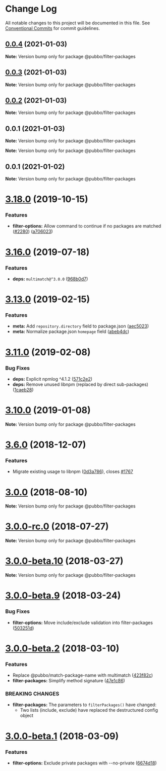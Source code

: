 # Change Log

All notable changes to this project will be documented in this file.
See [Conventional Commits](https://conventionalcommits.org) for commit guidelines.

## [0.0.4](https://github.com/lerna/lerna/compare/v0.0.3...v0.0.4) (2021-01-03)

**Note:** Version bump only for package @pubbo/filter-packages





## [0.0.3](https://github.com/lerna/lerna/compare/v0.0.2...v0.0.3) (2021-01-03)

**Note:** Version bump only for package @pubbo/filter-packages





## [0.0.2](https://github.com/lerna/lerna/compare/v0.0.1...v0.0.2) (2021-01-03)

**Note:** Version bump only for package @pubbo/filter-packages





## 0.0.1 (2021-01-03)

**Note:** Version bump only for package @pubbo/filter-packages







**Note:** Version bump only for package @pubbo/filter-packages





## 0.0.1 (2021-01-02)

**Note:** Version bump only for package @pubbo/filter-packages





# [3.18.0](https://github.com/lerna/lerna/compare/v3.17.0...v3.18.0) (2019-10-15)


### Features

* **filter-options:** Allow command to continue if no packages are matched ([#2280](https://github.com/lerna/lerna/issues/2280)) ([a706023](https://github.com/lerna/lerna/commit/a706023b585846c8e43771657d65ba8797125504))





# [3.16.0](https://github.com/lerna/lerna/compare/v3.15.0...v3.16.0) (2019-07-18)


### Features

* **deps:** `multimatch@^3.0.0` ([968b0d7](https://github.com/lerna/lerna/commit/968b0d7))





# [3.13.0](https://github.com/lerna/lerna/compare/v3.12.1...v3.13.0) (2019-02-15)


### Features

* **meta:** Add `repository.directory` field to package.json ([aec5023](https://github.com/lerna/lerna/commit/aec5023))
* **meta:** Normalize package.json `homepage` field ([abeb4dc](https://github.com/lerna/lerna/commit/abeb4dc))





# [3.11.0](https://github.com/lerna/lerna/compare/v3.10.8...v3.11.0) (2019-02-08)


### Bug Fixes

* **deps:** Explicit npmlog ^4.1.2 ([571c2e2](https://github.com/lerna/lerna/commit/571c2e2))
* **deps:** Remove unused libnpm (replaced by direct sub-packages) ([1caeb28](https://github.com/lerna/lerna/commit/1caeb28))





# [3.10.0](https://github.com/lerna/lerna/compare/v3.9.1...v3.10.0) (2019-01-08)

**Note:** Version bump only for package @pubbo/filter-packages





# [3.6.0](https://github.com/lerna/lerna/compare/v3.5.1...v3.6.0) (2018-12-07)


### Features

* Migrate existing usage to libnpm ([0d3a786](https://github.com/lerna/lerna/commit/0d3a786)), closes [#1767](https://github.com/lerna/lerna/issues/1767)





<a name="3.0.0"></a>
# [3.0.0](https://github.com/lerna/lerna/compare/v3.0.0-rc.0...v3.0.0) (2018-08-10)

**Note:** Version bump only for package @pubbo/filter-packages





<a name="3.0.0-rc.0"></a>
# [3.0.0-rc.0](https://github.com/lerna/lerna/compare/v3.0.0-beta.21...v3.0.0-rc.0) (2018-07-27)

**Note:** Version bump only for package @pubbo/filter-packages





<a name="3.0.0-beta.10"></a>
# [3.0.0-beta.10](https://github.com/lerna/lerna/compare/v3.0.0-beta.9...v3.0.0-beta.10) (2018-03-27)

**Note:** Version bump only for package @pubbo/filter-packages





<a name="3.0.0-beta.9"></a>
# [3.0.0-beta.9](https://github.com/lerna/lerna/compare/v3.0.0-beta.8...v3.0.0-beta.9) (2018-03-24)


### Bug Fixes

* **filter-options:** Move include/exclude validation into filter-packages ([503251d](https://github.com/lerna/lerna/commit/503251d))





<a name="3.0.0-beta.2"></a>
# [3.0.0-beta.2](https://github.com/lerna/lerna/compare/v3.0.0-beta.1...v3.0.0-beta.2) (2018-03-10)


### Features

* Replace @pubbo/match-package-name with multimatch ([423f82c](https://github.com/lerna/lerna/commit/423f82c))
* **filter-packages:** Simplify method signature ([47e1c86](https://github.com/lerna/lerna/commit/47e1c86))


### BREAKING CHANGES

* **filter-packages:** The parameters to `filterPackages()` have changed:
  * Two lists (include, exclude) have replaced the destructured config object





<a name="3.0.0-beta.1"></a>
# [3.0.0-beta.1](https://github.com/lerna/lerna/compare/v3.0.0-beta.0...v3.0.0-beta.1) (2018-03-09)


### Features

* **filter-options:** Exclude private packages with --no-private ([6674d18](https://github.com/lerna/lerna/commit/6674d18))
